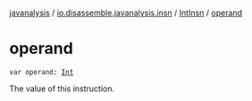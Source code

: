 [javanalysis](../../index.md) / [io.disassemble.javanalysis.insn](../index.md) / [IntInsn](index.md) / [operand](./operand.md)

# operand

`var operand: `[`Int`](https://kotlinlang.org/api/latest/jvm/stdlib/kotlin/-int/index.html)

The value of this instruction.

